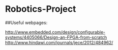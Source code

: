# Robotics-Project


##Useful webpages:

http://www.embedded.com/design/configurable-systems/4405066/Design-an-FPGA-from-scratch
http://www.hindawi.com/journals/jece/2012/484962/

